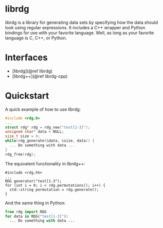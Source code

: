 # librdg

librdg is a library for generating data sets by specifying how the data should
look using regular expressions. It includes a C++ wrapper and Python bindings
for use with your favorite language. Well, as long as your favorite language 
is C, C++, or Python.

# Interfaces

* [librdg](@ref librdg)
* [librdg++](@ref librdg-cpp)

# Quickstart

A quick example of how to use librdg:

```c
#include <rdg.h>
...
struct rdg* rdg = rdg_new("test[1-3]");
unsigned char* data = NULL;
size_t size = 0;
while(rdg_generate(&data, &size, data)) {
  ... Do something with data ...
}
rdg_free(rdg);
```

The equivalent functionality in librdg++:

```
#include <rdg.hh>
...
RDG generator("test[1-3");
for (int i = 0; i < rdg.permutations(); i++) {
  std::string permutation = rdg.generate();
}
```

And the same thing in Python:

```python
from rdg import RDG
for data in RDG("test[1-3]"):
  ... Do something with data ...
```


